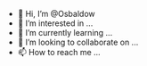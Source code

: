 - 👋 Hi, I’m @Osbaldow
- 👀 I’m interested in ...
- 🌱 I’m currently learning ...
- 💞️ I’m looking to collaborate on ...
- 📫 How to reach me ...

<!---
Osbaldow/Osbaldow is a ✨ special ✨ repository because its `README.md` (this file) appears on your GitHub profile.
You can click the Preview link to take a look at your changes.
--->

